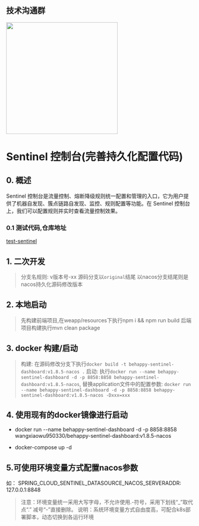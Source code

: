 ## 技术沟通群
<img src="https://raw.githubusercontent.com/wang-xiaowu/picture_repository/master/behappy_group.jpg" width="300px">

# Sentinel 控制台(完善持久化配置代码)

## 0. 概述

Sentinel 控制台是流量控制、熔断降级规则统一配置和管理的入口，它为用户提供了机器自发现、簇点链路自发现、监控、规则配置等功能。在 Sentinel 控制台上，我们可以配置规则并实时查看流量控制效果。

### 0.1 测试代码,仓库地址
[test-sentinel](https://github.com/behappy-other/test-sentinel)

## 1. 二次开发

> 分支名规则: v版本号-xx
> 源码分支以`original`结尾
> 以nacos分支结尾则是nacos持久化源码修改版本

## 2. 本地启动

> 先构建前端项目,在weapp/resources下执行npm i && npm run build
> 后端项目构建执行mvn clean package

## 3. docker 构建/启动

> 构建: 在源码修改分支下执行`docker build -t behappy-sentinel-dashboard:v1.8.5-nacos .`
> 启动: 执行`docker run --name behappy-sentinel-dashboard -d -p 8858:8858 behappy-sentinel-dashboard:v1.8.5-nacos`, 
> 替换application文件中的配置参数: `docker run --name behappy-sentinel-dashboard -d -p 8858:8858 behappy-sentinel-dashboard:v1.8.5-nacos -Dxxx=xxx`

## 4. 使用现有的docker镜像进行启动

- docker run --name behappy-sentinel-dashboard -d -p 8858:8858 wangxiaowu950330/behappy-sentinel-dashboard:v1.8.5-nacos

- docker-compose up -d

## 5.可使用环境变量方式配置nacos参数

如：
SPRING_CLOUD_SENTINEL_DATASOURCE_NACOS_SERVERADDR: 127.0.0.1:8848

> 注意：环境变量统一采用大写字母，不允许使用.-符号，采用下划线“_”取代点“.”  减号“-”直接删除。
> 说明：系统环境变量方式自由度高，可配合k8s部署脚本，动态切换到各运行环境

